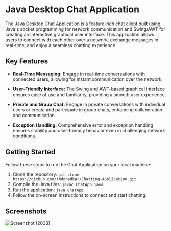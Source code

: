 # Java Desktop Chat Application

The Java Desktop Chat Application is a feature-rich chat client built using Java's socket programming for network communication and Swing/AWT for creating an interactive graphical user interface. This application allows users to connect with each other over a network, exchange messages in real-time, and enjoy a seamless chatting experience.

## Key Features

- **Real-Time Messaging:** Engage in real-time conversations with connected users, allowing for instant communication over the network.

- **User-Friendly Interface:** The Swing and AWT-based graphical interface ensures ease of use and familiarity, providing a smooth user experience.

- **Private and Group Chat:** Engage in private conversations with individual users or create and participate in group chats, enhancing collaboration and communication.

- **Exception Handling:** Comprehensive error and exception handling ensures stability and user-friendly behavior even in challenging network conditions.

## Getting Started

Follow these steps to run the Chat Application on your local machine:

1. Clone the repository: `git clone https://github.com/thdonadkar/Chatting-Application.git`
2. Compile the Java files: `javac ChatApp.java`
3. Run the application: `java ChatApp`
4. Follow the on-screen instructions to connect and start chatting.

## Screenshots

![Screenshot (2033)](https://github.com/thdonadkar/Chatting-Application/assets/72977141/cd65c5d7-df7f-4057-9ad0-a6195a5cef37)


